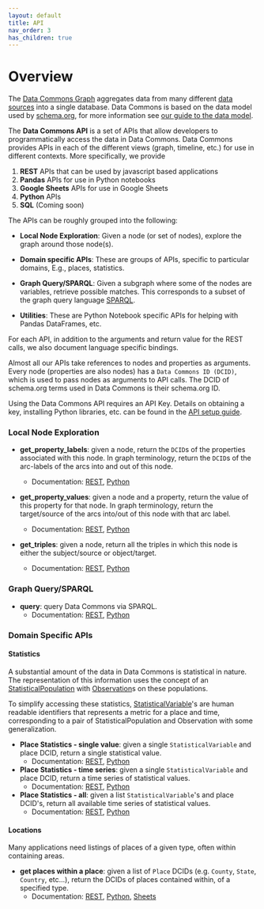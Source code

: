 ```yaml
---
layout: default
title: API
nav_order: 3
has_children: true
---
```

# Overview

The [Data Commons Graph](https://datacommons.org) aggregates data from many
different [data sources](https://datacommons.org/datasets) into a single
database. Data Commons is based on the data model used by
[schema.org](https://schema.org), for more information see [our guide to the data model](/data_model.html).

The **Data Commons API** is a set of APIs that allow developers to
programmatically access the data in Data Commons.
Data Commons provides APIs in each of the different views
(graph, timeline, etc.) for use in different contexts. More specifically, we provide
1. **REST** APIs that can be used by javascript based applications
1. **Pandas** APIs for use in Python notebooks
1. **Google Sheets** APIs for use in Google Sheets
1. **Python** APIs
1. **SQL** (Coming soon)



The APIs can be roughly grouped into the following:

-   **Local Node Exploration**: Given a node (or set of nodes), explore the
    graph around those node(s).

-   **Domain specific APIs**: These are groups of APIs, specific to particular
    domains, E.g., places, statistics.

-   **Graph Query/SPARQL**: Given a subgraph where some of the nodes are
    variables, retrieve possible matches. This corresponds to a subset of the
    graph query language [SPARQL](https://www.w3.org/TR/rdf-sparql-query/).

-   **Utilities**: These are Python Notebook specific APIs for helping with
    Pandas DataFrames, etc.

For each API, in addition to the arguments and return value for the REST calls,
we also document language specific bindings.

Almost all our APIs take references to nodes and properties as arguments. Every
node (properties are also nodes) has a `Data Commons ID (DCID)`, which is used
to pass nodes as arguments to API calls. The DCID of schema.org terms used in
Data Commons is their schema.org ID.


Using the Data Commons API requires an API Key. Details on obtaining a key,
installing Python libraries, etc. can be found in the
[API setup guide](/api/setup.html).

### Local Node Exploration

-   **get_property_labels**: given a node, return the `DCID`s of the properties
    associated with this node. In graph terminology, return the `DCID`s of the
    arc-labels of the arcs into and out of this node.
    -   Documentation: [REST](/api/rest/property_label.html),
    [Python](/api/python/property_label.html)

-   **get_property_values**: given a node and a property, return the value of
    this property for that node. In graph terminology, return the target/source
    of the arcs into/out of this node with that arc label.
    -   Documentation: [REST](/api/rest/property_value.html),
    [Python](/api/python/property_value.html)

-   **get_triples**: given a node, return all the triples in which this node is
    either the subject/source or object/target.
    -   Documentation: [REST](/api/rest/triple.html),
    [Python](/api/python/triple.html)

### Graph Query/SPARQL

-   **query**: query Data Commons via SPARQL.
    -   Documentation: [REST](/api/rest/query.html),
    [Python](/api/python/query.html)

### Domain Specific APIs

#### Statistics

A substantial amount of the data in Data Commons is statistical in nature. The
representation of this information uses the concept of an
[StatisticalPopulation](https://datacommons.org/browser/StatisticalPopulation)
with [Observation](https://datacommons.org/browser/Observation)s on
these populations.

To simplify accessing these statistics,
[StatisticalVariable](https://datacommons.org/browser/StatisticalVariable)'s
are human readable identifiers that represents a metric for a place and time,
corresponding to a pair of StatisticalPopulation and Observation with some
generalization.

-   **Place Statistics - single value**: given a single `StatisticalVariable` and place DCID, return a single statistical value.
    - Documentation: [REST](/api/rest/stat_value.html), [Python](/api/rest/stat_value.html)
-   **Place Statistics - time series**: given a single `StatisticalVariable` and place DCID, return a time series of statistical values.
    - Documentation: [REST](/api/rest/stat_series.html), [Python](/api/rest/stat_series.html)
-   **Place Statistics - all**: given a list `StatisticalVariable`'s and place DCID's, return all available time series of statistical values.
    - Documentation: [REST](/api/rest/stat_all.html), [Python](/api/rest/stat_all.html)

#### Locations

Many applications need listings of places of a given type, often within
containing areas.

-   **get places within a place**: given a list of `Place` DCIDs (e.g. `County`,
    `State`, `Country`, etc...), return the DCIDs of places contained within, of
    a specified type.
    -   Documentation: [REST](/api/rest/place_in.html),
    [Python](/api/python/place_in.html),
    [Sheets](/api/sheets/places_in.html)

